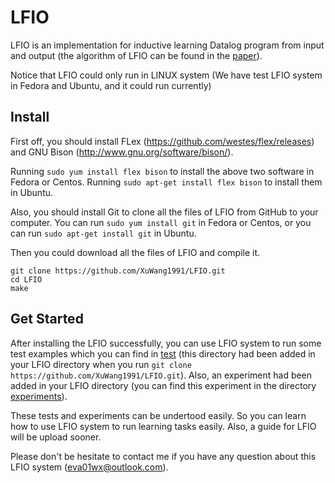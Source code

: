 # LFIO
LFIO is an implementation for inductive learning Datalog program from input and output (the algorithm of LFIO can be found in the [paper](http://ilp16.doc.ic.ac.uk/program/presentation_pdfs/5)).

Notice that LFIO could only run in LINUX system (We have test LFIO system in Fedora and Ubuntu, and it could run currently)

## Install
First off, you should install FLex (https://github.com/westes/flex/releases) and GNU Bison (http://www.gnu.org/software/bison/).
 
Running ```sudo yum install flex bison``` to install the above two software in Fedora or Centos. Running ```sudo apt-get install flex bison``` to install them in Ubuntu.

Also, you should install Git to clone all the files of LFIO from GitHub to your computer. You can run ```sudo yum install git``` in Fedora or Centos, or you can run ```sudo apt-get install git``` in Ubuntu. 

Then you could download all the files of LFIO and compile it.

```
git clone https://github.com/XuWang1991/LFIO.git
cd LFIO
make
```

## Get Started

After installing the LFIO successfully, you can use LFIO system to run some test examples which you can find in [test](https://github.com/XuWang1991/LFIO/tree/master/test) (this directory had been added in your LFIO directory when you run ```git clone https://github.com/XuWang1991/LFIO.git```). Also, an experiment had been added in your LFIO directory (you can find this experiment in the directory [experiments](https://github.com/XuWang1991/LFIO/tree/master/experiments)).

These tests and experiments can be undertood easily. So you can learn how to use LFIO system to run learning tasks easily. Also, a guide for LFIO will be upload sooner.

Please don't be hesitate to contact me if you have any question about this LFIO system ([eva01wx@outlook.com](mailto:eva01wx@outlook.com)).
